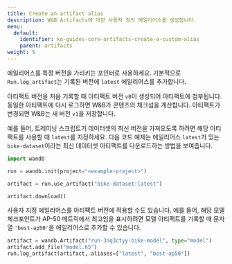 ```yaml
---
title: Create an artifact alias
description: W&B Artifacts에 대한 사용자 정의 에일리어스를 생성합니다.
menu:
  default:
    identifier: ko-guides-core-artifacts-create-a-custom-alias
    parent: artifacts
weight: 5
---
```


에일리어스를 특정 버전을 가리키는 포인터로 사용하세요. 기본적으로 `Run.log_artifact`는 기록된 버전에 `latest` 에일리어스를 추가합니다.

아티팩트 버전을 처음 기록할 때 아티팩트 버전 `v0`이 생성되어 아티팩트에 첨부됩니다. 동일한 아티팩트에 다시 로그하면 W&B가 콘텐츠의 체크섬을 계산합니다. 아티팩트가 변경되면 W&B는 새 버전 `v1`을 저장합니다.

예를 들어, 트레이닝 스크립트가 데이터셋의 최신 버전을 가져오도록 하려면 해당 아티팩트를 사용할 때 `latest`를 지정하세요. 다음 코드 예제는 에일리어스 `latest`가 있는 `bike-dataset`이라는 최신 데이터셋 아티팩트를 다운로드하는 방법을 보여줍니다.

```python
import wandb

run = wandb.init(project="<example-project>")

artifact = run.use_artifact("bike-dataset:latest")

artifact.download()
```

사용자 지정 에일리어스를 아티팩트 버전에 적용할 수도 있습니다. 예를 들어, 해당 모델 체크포인트가 AP-50 메트릭에서 최고임을 표시하려면 모델 아티팩트를 기록할 때 문자열 `'best-ap50'`을 에일리어스로 추가할 수 있습니다.

```python
artifact = wandb.Artifact("run-3nq3ctyy-bike-model", type="model")
artifact.add_file("model.h5")
run.log_artifact(artifact, aliases=["latest", "best-ap50"])
```